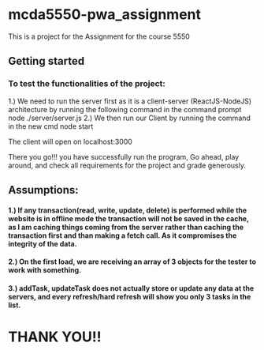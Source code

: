 # mcda5550-pwa_assignment

This is a project for the Assignment for the course 5550

## Getting started

### To test the functionalities of the project:
1.) We need to run the server first as it is a client-server (ReactJS-NodeJS) architecture by running the following command in the command prompt
    node ./server/server.js
2.) We then run our Client by running the command in the new cmd
    node start

The client will open on localhost:3000

There you go!!! you have successfully run the program, Go ahead, play around, and check all requirements for the project and grade generously.

## Assumptions:

#### 1.) If any transaction(read, write, update, delete) is performed while the website is in offline mode the transaction will not be saved in the cache, as I am caching things coming from the server rather than caching the transaction first and than making a fetch call. As it compromises the integrity of the data.

#### 2.) On the first load, we are receiving an array of 3 objects for the tester to work with something.

#### 3.) addTask, updateTask does not actually store or update any data at the servers, and every refresh/hard refresh will show you only 3 tasks in the list.

# THANK YOU!! 
